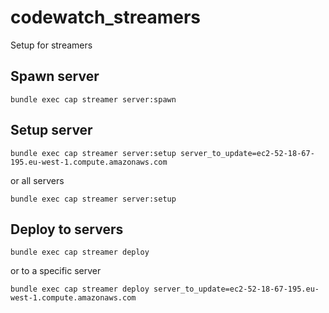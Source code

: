 # codewatch_streamers
Setup for streamers

## Spawn server

```
bundle exec cap streamer server:spawn
```

## Setup server

```
bundle exec cap streamer server:setup server_to_update=ec2-52-18-67-195.eu-west-1.compute.amazonaws.com
```

or all servers

```
bundle exec cap streamer server:setup
```

## Deploy to servers

```
bundle exec cap streamer deploy
```

or to a specific server

```
bundle exec cap streamer deploy server_to_update=ec2-52-18-67-195.eu-west-1.compute.amazonaws.com
```
